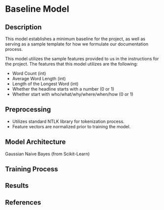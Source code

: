 # Baseline Model

## Description
This model establishes a minimum baseline for the project, as well as serving as
a sample template for how we formulate our documentation process.

This model utilizes the sample features provided to us in the instructions for
the project. The features that this model utilizes are the following:
* Word Count (int)
* Average Word Length (int)
* Length of the Longest Word (int)
* Whether the headline starts with a number (0 or 1)
* Whether start with who/what/why/where/when/how (0 or 1)

## Preprocessing
* Utilizes standard NTLK library for tokenization process.
* Feature vectors are normalized prior to training the model.

## Model Architecture
Gaussian Naive Bayes (from Scikit-Learn)

## Training Process

## Results

## References
